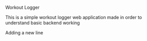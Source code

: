 Workout Logger

This is a simple workout logger web application made in order to understand basic backend working

Adding a new line
